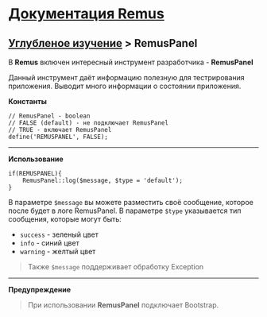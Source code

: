 [Документация Remus](https://github.com/RomensTeam/Remus/blob/documentation/documentation/index.md)
================

[Углубленое изучение](https://github.com/RomensTeam/Remus/tree/documentation/documentation/full) > RemusPanel
----
 
В **Remus** включен интересный инструмент разработчика - **RemusPanel**  

Данный инструмент даёт информацию полезную для тестрирования приложения.
Выводит много информации о состоянии приложения.


**Константы**

    // RemusPanel - boolean
    // FALSE (default) - не подключает RemusPanel
    // TRUE - включает RemusPanel
	define('REMUSPANEL', FALSE);
	

----------
**Использование**

    if(REMUSPANEL){
        RemusPanel::log($message, $type = 'default');
    }
	
В параметре `$message` вы можете разместить своё сообщение, которое после будет в логе RemusPanel.
В параметре `$type` указывается тип сообщения, которые могут быть:

* `success` - зеленый цвет
* `info` - синий цвет
* `warning` - желтый цвет

> Также `$message` поддерживает обработку Exception

----------

**Предупреждение**

> При использовании **RemusPanel** подключает Bootstrap.
